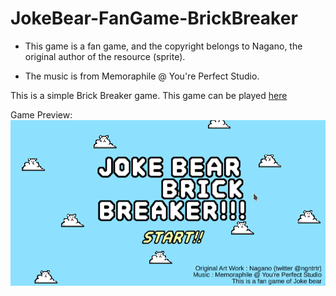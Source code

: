# JokeBear-FanGame-BrickBreaker

* This game is a fan game, and the copyright belongs to Nagano, the original author of the resource (sprite).

* The music is from Memoraphile @ You're Perfect Studio.

This is a simple Brick Breaker game.
This game can be played [here](https://sjk0.itch.io/joke-bear-brick-breaker-fangame)

Game Preview:
![](https://github.com/SeojinKim0/JokeBear-FanGame-BrickBreaker/blob/main/PlayGIF.gif)
